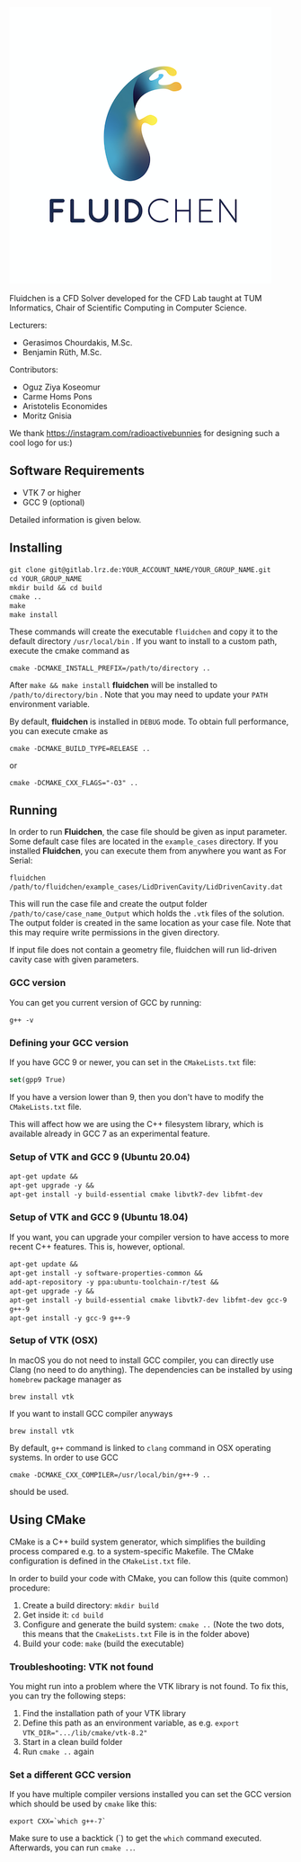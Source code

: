 ![](FluidchenLogo.png)

Fluidchen is a CFD Solver developed for the CFD Lab taught at TUM Informatics, Chair of Scientific Computing in Computer Science.

Lecturers:
- Gerasimos Chourdakis, M.Sc.
- Benjamin Rüth, M.Sc.

Contributors:
- Oguz Ziya Koseomur
- Carme Homs Pons
- Aristotelis Economides
- Moritz Gnisia

We thank https://instagram.com/radioactivebunnies for designing such a cool logo for us:)

## Software Requirements

* VTK 7 or higher
* GCC 9 (optional) 
  
Detailed information is given below.

## Installing
```shell
git clone git@gitlab.lrz.de:YOUR_ACCOUNT_NAME/YOUR_GROUP_NAME.git
cd YOUR_GROUP_NAME
mkdir build && cd build
cmake ..
make
make install
```
These commands will create the executable `fluidchen` and copy it to the default directory `/usr/local/bin` . If you want to install to a custom path, execute the cmake command as
```shell
cmake -DCMAKE_INSTALL_PREFIX=/path/to/directory ..
```
After `make && make install` **fluidchen** will be installed to `/path/to/directory/bin` . Note that you may need to update your `PATH` environment variable.

By default, **fluidchen** is installed in `DEBUG` mode. To obtain full performance, you can execute cmake as
```shell
cmake -DCMAKE_BUILD_TYPE=RELEASE ..
```
or
```shell
cmake -DCMAKE_CXX_FLAGS="-O3" ..
```

## Running
In order to run **Fluidchen**, the case file should be given as input parameter. Some default case files are located in the `example_cases` directory. If you installed **Fluidchen**, you can execute them from anywhere you want as
For Serial:
```shell
fluidchen /path/to/fluidchen/example_cases/LidDrivenCavity/LidDrivenCavity.dat
```
This will run the case file and create the output folder `/path/to/case/case_name_Output` which holds the `.vtk` files of the solution. The output folder is created in the same location as your case file. Note that this may require write permissions in the given directory.

If input file does not contain a geometry file, fluidchen will run lid-driven cavity case with given parameters.

### GCC version

You can get you current version of GCC by running:

```shell
g++ -v
```

### Defining your GCC version

If you have GCC 9 or newer, you can set in the `CMakeLists.txt` file:

```cmake
set(gpp9 True)
```

If you have a version lower than 9, then you don't have to modify the `CMakeLists.txt` file.

This will affect how we are using the C++ filesystem library, which is available already in GCC 7 as an experimental feature.

### Setup of VTK and GCC 9 (Ubuntu **20.04**)

```
apt-get update &&
apt-get upgrade -y &&
apt-get install -y build-essential cmake libvtk7-dev libfmt-dev
```

### Setup of VTK and GCC 9 (Ubuntu **18.04**)

If you want, you can upgrade your compiler version to have access to more recent C++ features.
This is, however, optional.

```
apt-get update &&
apt-get install -y software-properties-common &&
add-apt-repository -y ppa:ubuntu-toolchain-r/test &&
apt-get upgrade -y &&
apt-get install -y build-essential cmake libvtk7-dev libfmt-dev gcc-9 g++-9
apt-get install -y gcc-9 g++-9
```

### Setup of VTK (OSX)
In macOS you do not need to install GCC compiler, you can directly use Clang (no need to do anything). The dependencies can be installed by using `homebrew` package manager as
```
brew install vtk
```

If you want to install GCC compiler anyways
````
brew install vtk
````

By default, `g++` command is linked to `clang` command in OSX operating systems. In order to use GCC
```shell
cmake -DCMAKE_CXX_COMPILER=/usr/local/bin/g++-9 ..
```
should be used.

## Using CMake

CMake is a C++ build system generator, which simplifies the building process compared e.g. to a system-specific Makefile. The CMake configuration is defined in the `CMakeList.txt` file.

In order to build your code with CMake, you can follow this (quite common) procedure:

1. Create a build directory: `mkdir build`
2. Get inside it: `cd build`
3. Configure and generate the build system: `cmake ..` (Note the two dots, this means that the `CmakeLists.txt` File is in the folder above)
4. Build your code: `make` (build the executable)

### Troubleshooting: VTK not found

You might run into a problem where the VTK library is not found. To fix this, you can try the following steps:

1. Find the installation path of your VTK library 
2. Define this path as an environment variable, as e.g. `export VTK_DIR=".../lib/cmake/vtk-8.2"`
3. Start in a clean build folder
4. Run `cmake ..` again

### Set a different GCC version

If you have multiple compiler versions installed you can set the GCC version which should be used by `cmake` like this:

```shell
export CXX=`which g++-7`
```

Make sure to use a backtick (\`) to get the `which` command executed. Afterwards, you can run `cmake ..`.

